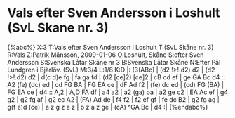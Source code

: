 # Vals efter Sven Andersson i Loshult (SvL Skane nr. 3)

{%abc%}
X:3
T:Vals efter Sven Andersson i Loshult
T:(SvL Skåne nr. 3)
R:Vals
Z:Patrik Månsson, 2009-01-06
O:Loshult, Skåne
S:efter Sven Andersson
S:Svenska Låtar Skåne nr 3
B:Svenska Låtar Skåne
N:Efter Pål Lundgren i Bjärlöv. (SvL)
M:3/4
L:1/8
K:D
|: (3(ABc) | (d2 !>!.d2) d2 | (d2 !>!.d2) d2 | d(c d)e fg | fa ga fd |
(d2 [ce]2) [ce]2 | cB cd ef | ge GA Bc d4 :: A2 (fe) (dc) ed |
cd FG BA | FG EA ce | dF Ad f2 | (fe) dc ed |
(cd) FG (BA) | FG EA ce | d4 :: A,2 | A,D FA df | a4 a2 |
a2 (ga) ba | a2 ge c2 | EA Ac ef | g4 g2 | g2 fg af |
g2 ec A2 | (FA) Ad de | f4 f2 | f2 ef gf | fe dc B2 | g2 fg ag |
g(f e)d (ce) | a z g z a z | b z a z ge | (cA) ^GA Bc | d4 :|
{%endabc%}


